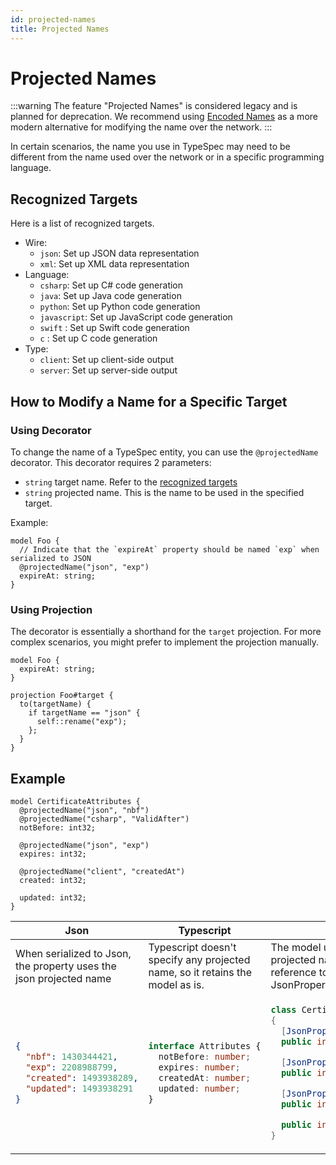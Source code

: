 ```yaml
---
id: projected-names
title: Projected Names
---
```


# Projected Names

:::warning
The feature "Projected Names" is considered legacy and is planned for deprecation. We recommend using [Encoded Names](encoded-names.md) as a more modern alternative for modifying the name over the network.
:::

In certain scenarios, the name you use in TypeSpec may need to be different from the name used over the network or in a specific programming language.

## Recognized Targets

Here is a list of recognized targets.

- Wire:
  - `json`: Set up JSON data representation
  - `xml`: Set up XML data representation
- Language:
  - `csharp`: Set up C# code generation
  - `java`: Set up Java code generation
  - `python`: Set up Python code generation
  - `javascript`: Set up JavaScript code generation
  - `swift` : Set up Swift code generation
  - `c` : Set up C code generation
- Type:
  - `client`: Set up client-side output
  - `server`: Set up server-side output

## How to Modify a Name for a Specific Target

### Using Decorator

To change the name of a TypeSpec entity, you can use the `@projectedName` decorator. This decorator requires 2 parameters:

- `string` target name. Refer to the [recognized targets](#recognized-targets)
- `string` projected name. This is the name to be used in the specified target.

Example:

```typespec
model Foo {
  // Indicate that the `expireAt` property should be named `exp` when serialized to JSON
  @projectedName("json", "exp")
  expireAt: string;
}
```

### Using Projection

The decorator is essentially a shorthand for the `target` projection. For more complex scenarios, you might prefer to implement the projection manually.

```typespec
model Foo {
  expireAt: string;
}

projection Foo#target {
  to(targetName) {
    if targetName == "json" {
      self::rename("exp");
    };
  }
}
```

## Example

```typespec
model CertificateAttributes {
  @projectedName("json", "nbf")
  @projectedName("csharp", "ValidAfter")
  notBefore: int32;

  @projectedName("json", "exp")
  expires: int32;

  @projectedName("client", "createdAt")
  created: int32;

  updated: int32;
}
```

<table>
<thead>
<tr>
<th>Json</th>
<th>Typescript</th>
<th>CSharp</th>
</tr>
</thead>
<tr>
<td>When serialized to Json, the property uses the json projected name</td>
<td>Typescript doesn't specify any projected name, so it retains the model as is.</td>
<td>The model uses the `csharp` projected names and maintains the reference to the JSON name in JsonProperty</td>
</tr>
<tr>
<td>

```json
{
  "nbf": 1430344421,
  "exp": 2208988799,
  "created": 1493938289,
  "updated": 1493938291
}
```

</td>
<td>

```ts
interface Attributes {
  notBefore: number;
  expires: number;
  createdAt: number;
  updated: number;
}
```

</td>

<td>

```cs
class CertificateAttributes
{
  [JsonProperty("nbf")]
  public int ValidAfter {get; set;}

  [JsonProperty("exp")]
  public int Expires {get; set;}

  [JsonProperty("created")]
  public int CreatedAt {get; set;}

  public int Updated {get; set;}
}
```

</td>
</tr>
</table>
